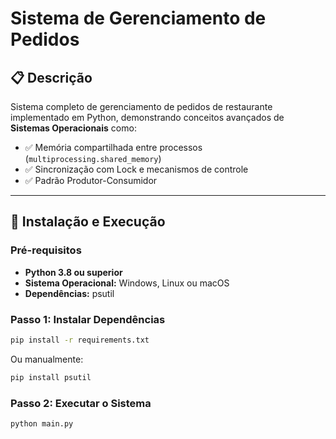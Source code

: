 # Sistema de Gerenciamento de Pedidos

## 📋 Descrição

Sistema completo de gerenciamento de pedidos de restaurante implementado em Python, demonstrando conceitos avançados de **Sistemas Operacionais** como:

- ✅ Memória compartilhada entre processos (`multiprocessing.shared_memory`)
- ✅ Sincronização com Lock e mecanismos de controle
- ✅ Padrão Produtor-Consumidor

---

## 🚀 Instalação e Execução

### Pré-requisitos

- **Python 3.8 ou superior**
- **Sistema Operacional:** Windows, Linux ou macOS
- **Dependências:** psutil

### Passo 1: Instalar Dependências

```bash
pip install -r requirements.txt
```

Ou manualmente:

```bash
pip install psutil
```

### Passo 2: Executar o Sistema

```bash
python main.py
```
